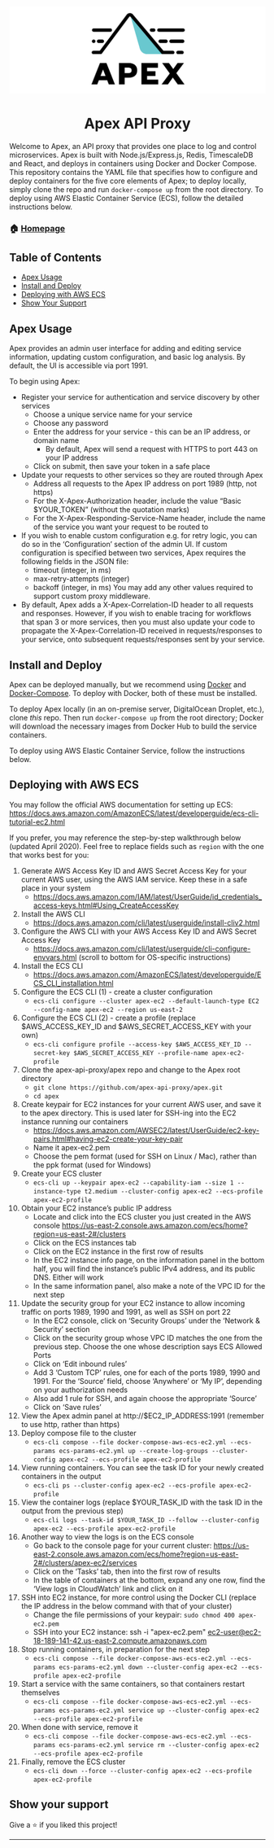 
![Apex Banner](https://github.com/apex-api-proxy/apex/blob/master/apex_banner.png)

<h1 align="center">Apex API Proxy</h1>

Welcome to Apex, an API proxy that provides one place to log and control microservices.  Apex is built with Node.js/Express.js, Redis, TimescaleDB and React, and deploys in containers using Docker and Docker Compose.  This repository contains the YAML file that specifies how to configure and deploy containers for the five core elements of Apex; to deploy locally, simply clone the repo and run `docker-compose up` from the root directory.  To deploy using AWS Elastic Container Service (ECS), follow the detailed instructions below.

### 🏠 [Homepage](https://apex-api-proxy.github.io/)

## Table of Contents
- [Apex Usage](#apex-usage)
- [Install and Deploy](#install)
- [Deploying with AWS ECS](#deploying-aws)
- [Show Your Support](#show-your-support)


## Apex Usage

Apex provides an admin user interface for adding and editing service information, updating custom configuration, and basic log analysis.  By default, the UI is accessible via port 1991.  

To begin using Apex:
- Register your service for authentication and service discovery by other services
	- Choose a unique service name for your service
	- Choose any password
	- Enter the address for your service - this can be an IP address, or domain name
		- By default, Apex will send a request with HTTPS to port 443 on your IP address
	- Click on submit, then save your token in a safe place
- Update your requests to other services so they are routed through Apex
	- Address all requests to the Apex IP address on port 1989 (http, not https)
	- For the X-Apex-Authorization header, include the value “Basic $YOUR_TOKEN” (without the quotation marks)
	- For the X-Apex-Responding-Service-Name header, include the name of the service you want your request to be routed to
- If you wish to enable custom configuration e.g. for retry logic, you can do so in the ‘Configuration’ section of the admin UI. If custom configuration is specified between two services, Apex requires the following fields in the JSON file:
	- timeout (integer, in ms)
	- max-retry-attempts (integer)
	- backoff (integer, in ms)
You may add any other values required to support custom proxy middleware.
- By default, Apex adds a X-Apex-Correlation-ID header to all requests and responses. However, if you wish to enable tracing for workflows that span 3 or more services, then you must also update your code to propagate the X-Apex-Correlation-ID received in requests/responses to your service, onto subsequent requests/responses sent by your service.

## Install and Deploy

Apex can be deployed manually, but we recommend using [Docker](https://docs.docker.com/install/) and [Docker-Compose](https://docs.docker.com/compose/install/). To deploy with Docker, both of these must be installed.

To deploy Apex locally (in an on-premise server, DigitalOcean Droplet, etc.), clone *this* repo. Then run `docker-compose up` from the root directory; Docker will download the necessary images from Docker Hub to build the service containers.

To deploy using AWS Elastic Container Service, follow the instructions below.

## Deploying with AWS ECS

You may follow the official AWS documentation for setting up ECS: https://docs.aws.amazon.com/AmazonECS/latest/developerguide/ecs-cli-tutorial-ec2.html

If you prefer, you may reference the step-by-step walkthrough below (updated April 2020).  Feel free to replace fields such as `region` with the one that works best for you:

1. Generate AWS Access Key ID and AWS Secret Access Key for your current AWS user, using the AWS IAM service. Keep these in a safe place in your system
	- https://docs.aws.amazon.com/IAM/latest/UserGuide/id_credentials_access-keys.html#Using_CreateAccessKey
2. Install the AWS CLI
	- https://docs.aws.amazon.com/cli/latest/userguide/install-cliv2.html
3. Configure the AWS CLI with your AWS Access Key ID and AWS Secret Access Key
	- https://docs.aws.amazon.com/cli/latest/userguide/cli-configure-envvars.html (scroll to bottom for OS-specific instructions)
4. Install the ECS CLI
	- https://docs.aws.amazon.com/AmazonECS/latest/developerguide/ECS_CLI_installation.html
5. Configure the ECS CLI (1) - create a cluster configuration
	- `ecs-cli configure --cluster apex-ec2 --default-launch-type EC2 --config-name apex-ec2 --region us-east-2`
6. Configure the ECS CLI (2) - create a profile (replace $AWS_ACCESS_KEY_ID and $AWS_SECRET_ACCESS_KEY with your own)
	- `ecs-cli configure profile --access-key $AWS_ACCESS_KEY_ID --secret-key $AWS_SECRET_ACCESS_KEY --profile-name apex-ec2-profile`
7. Clone the apex-api-proxy/apex repo and change to the Apex root directory
	- `git clone https://github.com/apex-api-proxy/apex.git`
	- `cd apex`
8. Create keypair for EC2 instances for your current AWS user, and save it to the apex directory. This is used later for SSH-ing into the EC2 instance running our containers
	- https://docs.aws.amazon.com/AWSEC2/latest/UserGuide/ec2-key-pairs.html#having-ec2-create-your-key-pair
	- Name it apex-ec2.pem
	- Choose the pem format (used for SSH on Linux / Mac), rather than the ppk format (used for Windows)
9. Create your ECS cluster
	- `ecs-cli up --keypair apex-ec2 --capability-iam --size 1 --instance-type t2.medium --cluster-config apex-ec2 --ecs-profile apex-ec2-profile`
10. Obtain your EC2 instance’s public IP address
	- Locate and click into the ECS cluster you just created in the AWS console https://us-east-2.console.aws.amazon.com/ecs/home?region=us-east-2#/clusters
	- Click on the ECS instances tab
	- Click on the EC2 instance in the first row of results
	- In the EC2 instance info page, on the information panel in the bottom half, you will find the instance’s public IPv4 address, and its public DNS. Either will work
	- In the same information panel, also make a note of the VPC ID for the next step
11. Update the security group for your EC2 instance to allow incoming traffic on ports 1989, 1990 and 1991, as well as SSH on port 22
	- In the EC2 console, click on ‘Security Groups’ under the ‘Network & Security’ section
	- Click on the security group whose VPC ID matches the one from the previous step. Choose the one whose description says ECS Allowed Ports
	- Click on ‘Edit inbound rules’
	- Add 3 ‘Custom TCP’ rules, one for each of the ports 1989, 1990 and 1991. For the ‘Source’ field, choose ‘Anywhere’ or ‘My IP’, depending on your authorization needs
	- Also add 1 rule for SSH, and again choose the appropriate ‘Source’
	- Click on ‘Save rules’
12. View the Apex admin panel at http://$EC2_IP_ADDRESS:1991 (remember to use http, rather than https)
13. Deploy compose file to the cluster
	- `ecs-cli compose --file docker-compose-aws-ecs-ec2.yml --ecs-params ecs-params-ec2.yml up --create-log-groups --cluster-config apex-ec2 --ecs-profile apex-ec2-profile`
14. View running containers. You can see the task ID for your newly created containers in the output
	- `ecs-cli ps --cluster-config apex-ec2 --ecs-profile apex-ec2-profile`
15. View the container logs (replace $YOUR_TASK_ID with the task ID in the output from the previous step)
	- `ecs-cli logs --task-id $YOUR_TASK_ID --follow --cluster-config apex-ec2 --ecs-profile apex-ec2-profile`
16. Another way to view the logs is on the ECS console
	- Go back to the console page for your current cluster: https://us-east-2.console.aws.amazon.com/ecs/home?region=us-east-2#/clusters/apex-ec2/services
	- Click on the ‘Tasks’ tab, then into the first row of results
	- In the table of containers at the bottom, expand any one row, find the ‘View logs in CloudWatch’ link and click on it
17. SSH into EC2 instance, for more control using the Docker CLI (replace the IP address in the below command with that of your cluster)
	- Change the file permissions of your keypair: `sudo chmod 400 apex-ec2.pem`
	- SSH into your EC2 instance: ssh -i "apex-ec2.pem" ec2-user@ec2-18-189-141-42.us-east-2.compute.amazonaws.com
18. Stop running containers, in preparation for the next step
	- `ecs-cli compose --file docker-compose-aws-ecs-ec2.yml --ecs-params ecs-params-ec2.yml down --cluster-config apex-ec2 --ecs-profile apex-ec2-profile`
19. Start a service with the same containers, so that containers restart themselves
	- `ecs-cli compose --file docker-compose-aws-ecs-ec2.yml --ecs-params ecs-params-ec2.yml service up --cluster-config apex-ec2 --ecs-profile apex-ec2-profile`
20. When done with service, remove it
	- `ecs-cli compose --file docker-compose-aws-ecs-ec2.yml --ecs-params ecs-params-ec2.yml service rm --cluster-config apex-ec2 --ecs-profile apex-ec2-profile`
21. Finally, remove the ECS cluster
	- `ecs-cli down --force --cluster-config apex-ec2 --ecs-profile apex-ec2-profile`

## Show your support

Give a ⭐️ if you liked this project!

***
